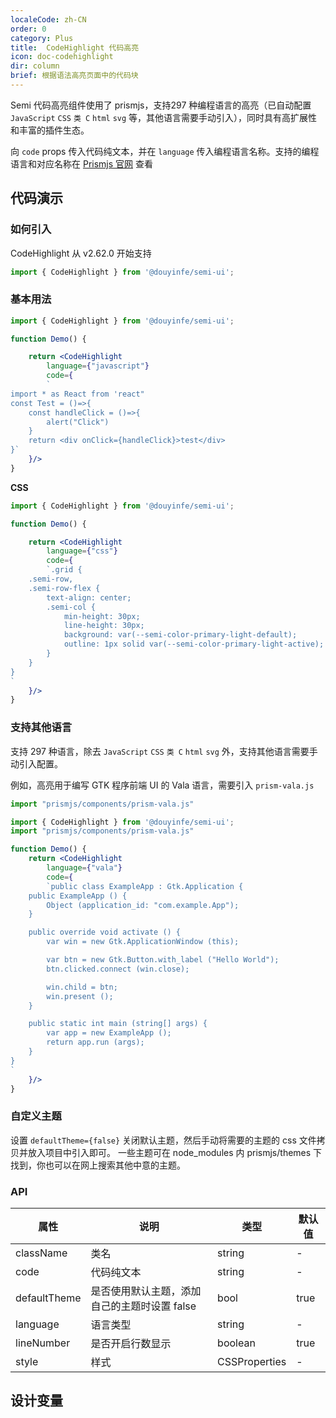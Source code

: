 ```yaml
---
localeCode: zh-CN
order: 0
category: Plus
title:  CodeHighlight 代码高亮
icon: doc-codehighlight
dir: column
brief: 根据语法高亮页面中的代码块
---
```


Semi 代码高亮组件使用了 prismjs，支持297 种编程语言的高亮（已自动配置 `JavaScript` `CSS` `类 C` `html` `svg` 等，其他语言需要手动引入），同时具有高扩展性和丰富的插件生态。

向 `code` props 传入代码纯文本，并在 `language` 传入编程语言名称。支持的编程语言和对应名称在 [Prismjs 官网](https://prismjs.com/#supported-languages) 查看


## 代码演示

### 如何引入

CodeHighlight 从 v2.62.0 开始支持

```jsx
import { CodeHighlight } from '@douyinfe/semi-ui';
```

### 基本用法

```jsx live=true dir=column
import { CodeHighlight } from '@douyinfe/semi-ui';

function Demo() {

    return <CodeHighlight
        language={"javascript"} 
        code={
        `
import * as React from 'react"
const Test = ()=>{
    const handleClick = ()=>{
        alert("Click")
    }
    return <div onClick={handleClick}>test</div>
}`
    }/>
}

```

**CSS**

```jsx live=true dir=column
import { CodeHighlight } from '@douyinfe/semi-ui';

function Demo() {

    return <CodeHighlight
        language={"css"} 
        code={
        `.grid {
    .semi-row,
    .semi-row-flex {
        text-align: center;
        .semi-col {
            min-height: 30px;
            line-height: 30px;
            background: var(--semi-color-primary-light-default);
            outline: 1px solid var(--semi-color-primary-light-active);
        }
    }
}
`
    }/>
}

```


### 支持其他语言

支持 297 种语言，除去 `JavaScript` `CSS` `类 C` `html` `svg` 外，支持其他语言需要手动引入配置。 


例如，高亮用于编写 GTK 程序前端 UI 的 Vala 语言，需要引入 `prism-vala.js` 

```javascript
import "prismjs/components/prism-vala.js"
```

```jsx live=true dir="column"
import { CodeHighlight } from '@douyinfe/semi-ui';
import "prismjs/components/prism-vala.js"

function Demo() {
    return <CodeHighlight
        language={"vala"} 
        code={
        `public class ExampleApp : Gtk.Application {
    public ExampleApp () {
        Object (application_id: "com.example.App");
    }

    public override void activate () {
        var win = new Gtk.ApplicationWindow (this);

        var btn = new Gtk.Button.with_label ("Hello World");
        btn.clicked.connect (win.close);

        win.child = btn;
        win.present ();
    }

    public static int main (string[] args) {
        var app = new ExampleApp ();
        return app.run (args);
    }
}
`
    }/>
}

```


### 自定义主题

设置 `defaultTheme={false}` 关闭默认主题，然后手动将需要的主题的 css 文件拷贝并放入项目中引入即可。
一些主题可在 node_modules 内 prismjs/themes 下找到，你也可以在网上搜索其他中意的主题。



### API

| 属性        | 说明                        | 类型     | 默认值  |
|-----------|---------------------------|--------|------|
| className | 类名                        | string | -    |
| code      | 代码纯文本                     | string | -    |
| defaultTheme | 是否使用默认主题，添加自己的主题时设置 false | bool | true |
| language  | 语言类型                      | string | -    |
|lineNumber | 是否开启行数显示                  | boolean | true |
| style | 样式                        | CSSProperties | -    |

## 设计变量

<DesignToken/>


